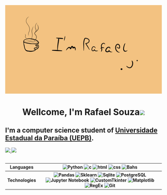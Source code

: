 <div align=center>
  <a href="https://github.com/Rafaelszc">
    <img src="https://raw.githubusercontent.com/Rafaelszc/Rafaelszc/main/imagens/eu.gif"/>
  </a>
</div>

<div>
  <h1 align="center">Wellcome, I'm Rafael Souza<img src="https://media.giphy.com/media/hvRJCLFzcasrR4ia7z/giphy.gif" width="35"></h1>
  <h2>I'm a computer science student of <a href= "https://uepb.edu.br"> Universidade Estadual da Paraíba (UEPB)</a>.</h2>
</div>

<div align=center">
  <a href="https://github.com/Rafaelszc">
    <img src="https://github-readme-stats.vercel.app/api?username=Rafaelszc&show_icons=true&icon_color=FFFFFF&theme=dark&bg_color=FFFFFF00&hide_title=true&hide_border=true&rank_icon=github" />
    <img style="width: 350px;" src="https://github-readme-stats.vercel.app/api/top-langs/?username=Rafaelszc&layout=donut&show_icons=true&icon_color=FFFFFF&theme=dark&bg_color=FFFFFF00&hide_title=true&hide_border=true" />
  </a>        
</div>
<br>
<div align=center> 
  <table>
    <tr>
      <th>
        Languages
      </th>
      <th>
        <img style="width: 30px" src="https://cdn.jsdelivr.net/gh/devicons/devicon@latest/icons/python/python-original.svg" alt="Python" />
        <img style="width: 30px" src="https://cdn.jsdelivr.net/gh/devicons/devicon@latest/icons/c/c-original.svg" alt="c"/>
        <img style="width: 30px" src="https://cdn.jsdelivr.net/gh/devicons/devicon@latest/icons/html5/html5-original.svg" alt="html"/>
        <img style="width: 30px" src="https://cdn.jsdelivr.net/gh/devicons/devicon@latest/icons/css3/css3-original.svg" alt="css"/>
        <img style="width: 30px" src="https://cdn.jsdelivr.net/gh/devicons/devicon@latest/icons/bash/bash-original.svg" alt="Bahs"/>   
      </th>
    </tr>
    <tr>
      <th>
        Technologies
      </th>
      <th>
        <img style="width: 30px" src="https://cdn.jsdelivr.net/gh/devicons/devicon@latest/icons/pandas/pandas-original.svg" alt="Pandas" />
        <img style="width: 30px" src="https://cdn.jsdelivr.net/gh/devicons/devicon@latest/icons/scikitlearn/scikitlearn-original.svg" alt="Sklearn"/>
        <img style="width: 30px" src="https://cdn.jsdelivr.net/gh/devicons/devicon@latest/icons/sqlite/sqlite-original.svg" alt="Sqlite"/>
        <img style="width: 30px" src="https://cdn.jsdelivr.net/gh/devicons/devicon@latest/icons/postgresql/postgresql-original.svg" alt="PostgreSQL"/>  
        <img style="width: 30px" src="https://cdn.jsdelivr.net/gh/devicons/devicon@latest/icons/jupyter/jupyter-original-wordmark.svg" alt="Jupyter Notebook" />
        <img style="width: 30px" src="https://customtkinter.tomschimansky.com/img/icon.ico" alt="CustomTkinter" />
        <img style="width: 30px" src="https://cdn.jsdelivr.net/gh/devicons/devicon@latest/icons/matplotlib/matplotlib-plain.svg" alt="Matplotlib" />
        <img style="width: 30px;" src="https://user-images.githubusercontent.com/5418178/175823761-ee7996b9-57be-4abf-be93-0ad25e7f37f0.png" alt="RegEx" />
        <img style="width: 30px" src="https://cdn.jsdelivr.net/gh/devicons/devicon@latest/icons/git/git-original.svg" alt="Git"/>
      </th>
    </tr>
  </table>
</div>

